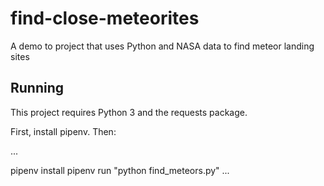 # find-close-meteorites
A demo to project that uses Python and NASA data to find meteor  landing sites

## Running

This project requires Python 3 and the requests package.

First, install pipenv.  Then:

...

pipenv install
pipenv run "python find_meteors.py"
...
